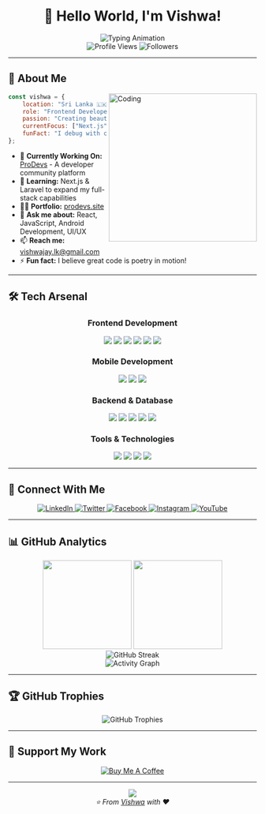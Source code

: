 # <div align="center">👋 Hello World, I'm Vishwa!</div>

<div align="center">
  <img src="https://readme-typing-svg.herokuapp.com?font=Fira+Code&size=24&duration=3000&pause=1000&color=0E7DB8&center=true&vCenter=true&width=600&lines=Frontend+Developer+from+Sri+Lanka;Building+Beautiful+Web+Experiences;Always+Learning+New+Technologies;Welcome+to+My+GitHub+Profile!" alt="Typing Animation" />
</div>

<div align="center">
  <img src="https://komarev.com/ghpvc/?username=mjaylk&label=Profile%20Views&color=0e75b6&style=for-the-badge" alt="Profile Views" />
  <img src="https://img.shields.io/github/followers/mjaylk?label=Followers&style=for-the-badge&color=0e75b6" alt="Followers" />
</div>

---

## 🚀 About Me

<img align="right" alt="Coding" width="300" src="https://cdn.dribbble.com/users/1162077/screenshots/3848914/programmer.gif">

```javascript
const vishwa = {
    location: "Sri Lanka 🇱🇰",
    role: "Frontend Developer",
    passion: "Creating beautiful user experiences",
    currentFocus: ["Next.js", "Laravel", "Modern Web Tech"],
    funFact: "I debug with console.log() and I'm proud of it! 😄"
};
```

- 🔭 **Currently Working On:** [ProDevs](https://prodevs.site) - A developer community platform
- 🌱 **Learning:** Next.js & Laravel to expand my full-stack capabilities
- 👨‍💻 **Portfolio:** [prodevs.site](https://prodevs.site)
- 💬 **Ask me about:** React, JavaScript, Android Development, UI/UX
- 📫 **Reach me:** vishwajay.lk@gmail.com
- ⚡ **Fun fact:** I believe great code is poetry in motion!

---

## 🛠️ Tech Arsenal

<div align="center">

### Frontend Development
<p>
  <img src="https://img.shields.io/badge/JavaScript-F7DF1E?style=for-the-badge&logo=javascript&logoColor=black" />
  <img src="https://img.shields.io/badge/TypeScript-3178C6?style=for-the-badge&logo=typescript&logoColor=white" />
  <img src="https://img.shields.io/badge/React-61DAFB?style=for-the-badge&logo=react&logoColor=black" />
  <img src="https://img.shields.io/badge/HTML5-E34F26?style=for-the-badge&logo=html5&logoColor=white" />
  <img src="https://img.shields.io/badge/CSS3-1572B6?style=for-the-badge&logo=css3&logoColor=white" />
  <img src="https://img.shields.io/badge/Bootstrap-7952B3?style=for-the-badge&logo=bootstrap&logoColor=white" />
</p>

### Mobile Development
<p>
  <img src="https://img.shields.io/badge/Android-3DDC84?style=for-the-badge&logo=android&logoColor=white" />
  <img src="https://img.shields.io/badge/Flutter-02569B?style=for-the-badge&logo=flutter&logoColor=white" />
  <img src="https://img.shields.io/badge/Java-ED8B00?style=for-the-badge&logo=java&logoColor=white" />
</p>

### Backend & Database
<p>
  <img src="https://img.shields.io/badge/PHP-777BB4?style=for-the-badge&logo=php&logoColor=white" />
  <img src="https://img.shields.io/badge/Laravel-FF2D20?style=for-the-badge&logo=laravel&logoColor=white" />
  <img src="https://img.shields.io/badge/MySQL-4479A1?style=for-the-badge&logo=mysql&logoColor=white" />
  <img src="https://img.shields.io/badge/PostgreSQL-316192?style=for-the-badge&logo=postgresql&logoColor=white" />
  <img src="https://img.shields.io/badge/Firebase-FFCA28?style=for-the-badge&logo=firebase&logoColor=black" />
</p>

### Tools & Technologies
<p>
  <img src="https://img.shields.io/badge/Git-F05032?style=for-the-badge&logo=git&logoColor=white" />
  <img src="https://img.shields.io/badge/.NET-512BD4?style=for-the-badge&logo=dotnet&logoColor=white" />
  <img src="https://img.shields.io/badge/C%23-239120?style=for-the-badge&logo=c-sharp&logoColor=white" />
  <img src="https://img.shields.io/badge/C++-00599C?style=for-the-badge&logo=c%2B%2B&logoColor=white" />
</p>

</div>

---

## 🤝 Connect With Me

<div align="center">
  <a href="https://linkedin.com/in/vishwa-jayarathna" target="_blank">
    <img src="https://img.shields.io/badge/LinkedIn-0077B5?style=for-the-badge&logo=linkedin&logoColor=white" alt="LinkedIn" />
  </a>
  <a href="https://twitter.com/vishwajay_" target="_blank">
    <img src="https://img.shields.io/badge/Twitter-1DA1F2?style=for-the-badge&logo=twitter&logoColor=white" alt="Twitter" />
  </a>
  <a href="https://fb.com/vishwa.jayarathna.2025" target="_blank">
    <img src="https://img.shields.io/badge/Facebook-1877F2?style=for-the-badge&logo=facebook&logoColor=white" alt="Facebook" />
  </a>
  <a href="https://instagram.com/m.jay.lk" target="_blank">
    <img src="https://img.shields.io/badge/Instagram-E4405F?style=for-the-badge&logo=instagram&logoColor=white" alt="Instagram" />
  </a>
  <a href="https://www.youtube.com/c/@auraceylone" target="_blank">
    <img src="https://img.shields.io/badge/YouTube-FF0000?style=for-the-badge&logo=youtube&logoColor=white" alt="YouTube" />
  </a>
</div>

---

## 📊 GitHub Analytics

<div align="center">
  <img height="180em" src="https://github-readme-stats.vercel.app/api?username=mjaylk&show_icons=true&theme=tokyonight&include_all_commits=true&count_private=true" />
  <img height="180em" src="https://github-readme-stats.vercel.app/api/top-langs/?username=mjaylk&layout=compact&langs_count=8&theme=tokyonight" />
</div>

<div align="center">
  <img src="https://github-readme-streak-stats.herokuapp.com/?user=mjaylk&theme=tokyonight" alt="GitHub Streak" />
</div>

<div align="center">
  <img src="https://github-readme-activity-graph.vercel.app/graph?username=mjaylk&theme=tokyo-night&bg_color=1a1b27&color=70a5fd&line=70a5fd&point=bf91f3&area=true&hide_border=true" alt="Activity Graph" />
</div>

---

## 🏆 GitHub Trophies

<div align="center">
  <img src="https://github-profile-trophy.vercel.app/?username=mjaylk&theme=tokyonight&no-frame=false&no-bg=false&margin-w=4&row=1" alt="GitHub Trophies" />
</div>

---

## 💝 Support My Work

<div align="center">
  <a href="https://www.buymeacoffee.com/auraceylone">
    <img src="https://img.shields.io/badge/Buy%20Me%20A%20Coffee-FFDD00?style=for-the-badge&logo=buy-me-a-coffee&logoColor=black" alt="Buy Me A Coffee" />
  </a>
</div>

---

<div align="center">
  <img src="https://capsule-render.vercel.app/api?type=waving&color=gradient&height=100&section=footer&width=100%" />
</div>

<div align="center">
  <i>⭐️ From <a href="https://github.com/mjaylk">Vishwa</a> with ❤️</i>
</div>
